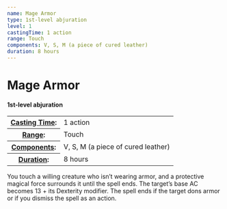 ```yaml
---
name: Mage Armor
type: 1st-level abjuration
level: 1
castingTime: 1 action
range: Touch
components: V, S, M (a piece of cured leather)
duration: 8 hours
---
```


Mage Armor
==========

#### 1st-level abjuration

<table cellspacing="0" class="statBlock"><tbody><tr><th><a href="/srd/spellcasting/castingASpell.htm#castingtime">Casting Time</a>:</th><td>1 action</td></tr><tr><th><a href="/srd/spellcasting/castingASpell.htm#range">Range</a>:</th><td>Touch</td></tr><tr><th><a href="/srd/spellcasting/castingASpell.htm#components">Components</a>:</th><td>V, S, M (a piece of cured leather)</td></tr><tr><th><a href="/srd/spellcasting/castingASpell.htm#duration">Duration</a>:</th><td>8 hours</td></tr></tbody></table>

You touch a willing creature who isn’t wearing armor, and a protective magical force surrounds it until the spell ends. The target’s base AC becomes 13 + its Dexterity modifier. The spell ends if the target dons armor or if you dismiss the spell as an action.